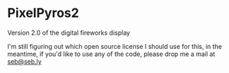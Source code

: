 PixelPyros2
===========

Version 2.0 of the digital fireworks display

I'm still figuring out which open source license I should use for this, in the meantime, if you'd like to use any of the code, please drop me a mail at seb@seb.ly
